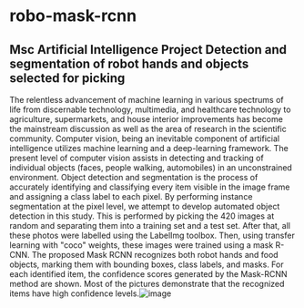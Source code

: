 # robo-mask-rcnn
Msc Artificial Intelligence Project
Detection and segmentation of robot hands and objects selected for picking
--------------------------------------------------------------------------

The relentless advancement of machine learning in various spectrums of life from discernable technology, multimedia, and healthcare technology to agriculture, supermarkets, and house interior improvements has become the mainstream discussion as well as the area of research in the scientific community. Computer vision, being an inevitable component of artificial intelligence utilizes machine learning and a deep-learning framework. The present level of computer vision assists in detecting and tracking of individual objects (faces, people walking, automobiles) in an unconstrained environment. Object detection and segmentation is the process of accurately identifying and classifying every item visible in the image frame and assigning a class label to each pixel. By performing instance segmentation at the pixel level, we attempt to develop automated object detection in this study. This is performed by picking the 420 images at random and separating them into a training set and a test set. After that, all these photos were labelled using the LabelImg toolbox. Then, using transfer learning with "coco" weights, these images were trained using a mask R-CNN. The proposed Mask RCNN recognizes both robot hands and food objects, marking them with bounding boxes, class labels, and masks. For each identified item, the confidence scores generated by the Mask-RCNN method are shown. Most of the pictures demonstrate that the recognized items have high confidence levels.![image](https://user-images.githubusercontent.com/40879786/203299760-217c46b0-d545-4509-88d6-f345fe827a20.png)



